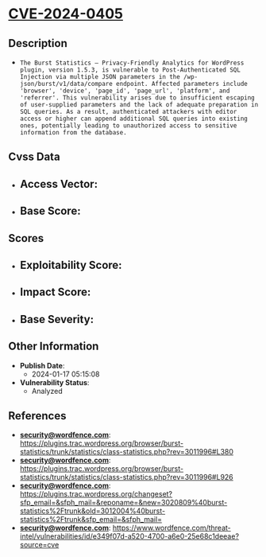 
# [CVE-2024-0405](https://cve.mitre.org/cgi-bin/cvename.cgi?name=CVE-2024-0405)

## Description

- `The Burst Statistics – Privacy-Friendly Analytics for WordPress plugin, version 1.5.3, is vulnerable to Post-Authenticated SQL Injection via multiple JSON parameters in the /wp-json/burst/v1/data/compare endpoint. Affected parameters include 'browser', 'device', 'page_id', 'page_url', 'platform', and 'referrer'. This vulnerability arises due to insufficient escaping of user-supplied parameters and the lack of adequate preparation in SQL queries. As a result, authenticated attackers with editor access or higher can append additional SQL queries into existing ones, potentially leading to unauthorized access to sensitive information from the database.`

## Cvss Data

- **Access Vector**:
  - 
- **Base Score**:
  - 

## Scores

- **Exploitability Score**:
  - 
- **Impact Score**:
  - 
- **Base Severity**:
  - 

## Other Information

- **Publish Date**:
  - 2024-01-17 05:15:08
- **Vulnerability Status**:
  - Analyzed

## References

- **security@wordfence.com**: https://plugins.trac.wordpress.org/browser/burst-statistics/trunk/statistics/class-statistics.php?rev=3011996#L380
- **security@wordfence.com**: https://plugins.trac.wordpress.org/browser/burst-statistics/trunk/statistics/class-statistics.php?rev=3011996#L926
- **security@wordfence.com**: https://plugins.trac.wordpress.org/changeset?sfp_email=&sfph_mail=&reponame=&new=3020809%40burst-statistics%2Ftrunk&old=3012004%40burst-statistics%2Ftrunk&sfp_email=&sfph_mail=
- **security@wordfence.com**: https://www.wordfence.com/threat-intel/vulnerabilities/id/e349f07d-a520-4700-a6e0-25e68c1deeae?source=cve
